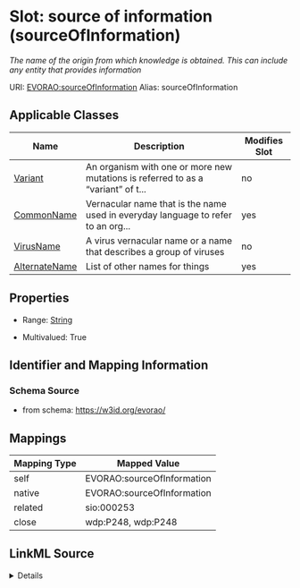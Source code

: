 

# Slot: source of information (sourceOfInformation) 


_The name of the origin from which knowledge is obtained. This can include any entity that provides information_





URI: [EVORAO:sourceOfInformation](https://w3id.org/evorao/sourceOfInformation)
Alias: sourceOfInformation

<!-- no inheritance hierarchy -->





## Applicable Classes

| Name | Description | Modifies Slot |
| --- | --- | --- |
| [Variant](Variant.md) | An organism with one or more new mutations is referred to as a “variant” of t... |  no  |
| [CommonName](CommonName.md) | Vernacular name that is the name used in everyday language to refer to an org... |  yes  |
| [VirusName](VirusName.md) | A virus vernacular name or a name that describes a group of viruses |  no  |
| [AlternateName](AlternateName.md) | List of other names for things |  yes  |







## Properties

* Range: [String](String.md)

* Multivalued: True





## Identifier and Mapping Information







### Schema Source


* from schema: https://w3id.org/evorao/




## Mappings

| Mapping Type | Mapped Value |
| ---  | ---  |
| self | EVORAO:sourceOfInformation |
| native | EVORAO:sourceOfInformation |
| related | sio:000253 |
| close | wdp:P248, wdp:P248 |




## LinkML Source

<details>
```yaml
name: sourceOfInformation
description: The name of the origin from which knowledge is obtained. This can include
  any entity that provides information
title: source of information
from_schema: https://w3id.org/evorao/
close_mappings:
- wdp:P248
- wdp:P248
related_mappings:
- sio:000253
rank: 1000
alias: sourceOfInformation
domain_of:
- CommonName
- AlternateName
range: string
required: false
multivalued: true

```
</details>